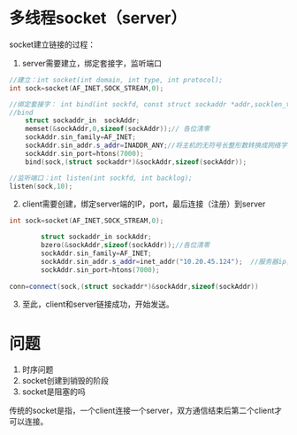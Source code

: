# 多线程socket（server）

socket建立链接的过程：

1. server需要建立，绑定套接字，监听端口

```C++
//建立：int socket(int domain, int type, int protocol);
int sock=socket(AF_INET,SOCK_STREAM,0);

//绑定套接字： int bind(int sockfd, const struct sockaddr *addr,socklen_t addrlen);
//bind
    struct sockaddr_in  sockAddr;
    memset(&sockAddr,0,sizeof(sockAddr));// 各位清零
    sockAddr.sin_family=AF_INET;
    sockAddr.sin_addr.s_addr=INADDR_ANY;//将主机的无符号长整形数转换成网络字节顺序,INADDR_ANY就是指定地址为0.0.0.0的地址，这个地址事实上表示不确定地址，或“所有地址”、“任意地址”。
    sockAddr.sin_port=htons(7000);
    bind(sock,(struct sockaddr*)&sockAddr,sizeof(sockAddr));

//监听端口：int listen(int sockfd, int backlog);
listen(sock,10);
```

2. client需要创建，绑定server端的IP，port，最后连接（注册）到server

```C++
int sock=socket(AF_INET,SOCK_STREAM,0);

		struct sockaddr_in sockAddr;
        bzero(&sockAddr,sizeof(sockAddr));//各位清零
        sockAddr.sin_family=AF_INET;
        sockAddr.sin_addr.s_addr=inet_addr("10.20.45.124");  //服务器ip，inet_addr用于IPv4的IP转换（十进制转换为二进制）
        sockAddr.sin_port=htons(7000);
       
conn=connect(sock,(struct sockaddr*)&sockAddr,sizeof(sockAddr))
```

3. 至此，client和server链接成功，开始发送。



# 问题

1. 时序问题
2. socket创建到销毁的阶段
3. socket是阻塞的吗















传统的socket是指，一个client连接一个server，双方通信结束后第二个client才可以连接。
